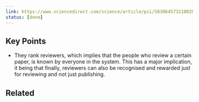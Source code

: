 ```yaml
---
link: https://www.sciencedirect.com/science/article/pii/S0306457321002089
status: [done]
---
```


## Key Points

- They rank reviewers, which implies that the people who review a certain paper, is known by everyone in the system. This has a major implication, it being that finally, reviewers can also be recognised and rewarded just for reviewing and not just publishing.

## Related